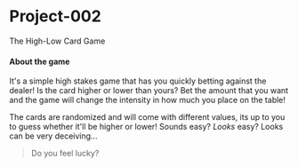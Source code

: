 # Project-002
The High-Low Card Game

#### About the game
It's a simple high stakes game that has you quickly betting against the dealer! Is the card higher or lower than yours? Bet the amount that you want and the game will change the intensity in how much you place on the table!

The cards are randomized and will come with different values, its up to you to guess whether it'll be higher or lower! Sounds easy? *Looks* easy? Looks can be very deceiving...

> Do you feel lucky?
